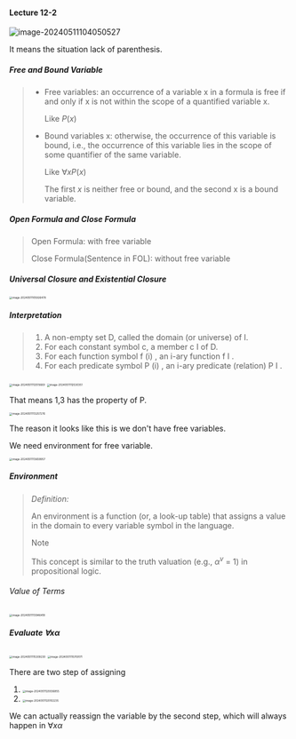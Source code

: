 #### Lecture 12-2

![image-20240511104050527](C:\Users\孙璟琦\AppData\Roaming\Typora\typora-user-images\image-20240511104050527.png)

It means the situation lack of parenthesis.

#####  Free and Bound Variable

> - Free variables: an occurrence of a variable x in a formula is free if and only if x is not within the scope of a quantified variable x.
>
>   Like $P(x)$
>
> - Bound variables x: otherwise, the occurrence of this variable is bound, i.e., the occurrence of this variable lies in the scope of some quantifier of the same variable.
>
>   Like $\forall x P(x)$​
>
>   The first $x$ is neither free or bound, and the second x is a bound variable.

##### Open Formula and Close Formula

> Open Formula: with free variable
>
> Close Formula(Sentence in FOL): without free variable

##### Universal Closure and Existential Closure

<img src="C:\Users\孙璟琦\AppData\Roaming\Typora\typora-user-images\image-20240511105926478.png" alt="image-20240511105926478" style="zoom:33%;" />

##### Interpretation 

> 1. A non-empty set D, called the domain (or universe) of I.
> 2. For each constant symbol c, a member c I of D.
> 3. For each function symbol f (i) , an i-ary function f I .
> 4. For each predicate symbol P (i) , an i-ary predicate (relation) P I .

<img src="C:\Users\孙璟琦\AppData\Roaming\Typora\typora-user-images\image-20240511112515669.png" alt="image-20240511112515669" style="zoom:33%;" />

<img src="C:\Users\孙璟琦\AppData\Roaming\Typora\typora-user-images\image-20240511112530351.png" alt="image-20240511112530351" style="zoom:33%;" />

That means 1,3 has the property of P.

<img src="C:\Users\孙璟琦\AppData\Roaming\Typora\typora-user-images\image-20240511113257276.png" alt="image-20240511113257276" style="zoom:33%;" />

The reason it looks like this is we don't have free variables.

We need environment for free variable.

<img src="C:\Users\孙璟琦\AppData\Roaming\Typora\typora-user-images\image-20240511113659957.png" alt="image-20240511113659957" style="zoom:33%;" />

##### Environment

> *Definition:*
>
> An environment is a function (or, a look-up table) that assigns a value in the domain to every variable symbol in the language.
>
> > [!NOTE]
> >
> > This concept is similar to the truth valuation (e.g., $\alpha^v$ = 1) in propositional logic.

###### Value of Terms

<img src="C:\Users\孙璟琦\AppData\Roaming\Typora\typora-user-images\image-20240511113946418.png" alt="image-20240511113946418" style="zoom:33%;" />

##### Evaluate $\forall x\alpha$​

<img src="C:\Users\孙璟琦\AppData\Roaming\Typora\typora-user-images\image-20240511115309230.png" alt="image-20240511115309230" style="zoom:33%;" />

<img src="C:\Users\孙璟琦\AppData\Roaming\Typora\typora-user-images\image-20240511115709171.png" alt="image-20240511115709171" style="zoom:33%;" />

There are two step of assigning

1. <img src="C:\Users\孙璟琦\AppData\Roaming\Typora\typora-user-images\image-20240511120036855.png" alt="image-20240511120036855" style="zoom:33%;" />
2. <img src="C:\Users\孙璟琦\AppData\Roaming\Typora\typora-user-images\image-20240511120102235.png" alt="image-20240511120102235" style="zoom:33%;" />

We can actually reassign the variable by the second step, which will always happen in $\forall x \alpha$
